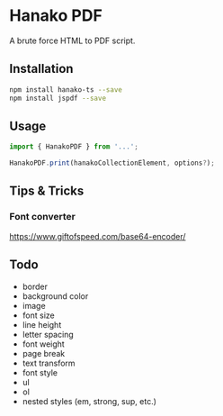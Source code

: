 # Hanako PDF
A brute force HTML to PDF script.

## Installation

```bash
npm install hanako-ts --save
npm install jspdf --save
```

## Usage
```javascript
import { HanakoPDF } from '...';

HanakoPDF.print(hanakoCollectionElement, options?);
```

## Tips & Tricks

### Font converter

https://www.giftofspeed.com/base64-encoder/

## Todo
- border
- background color
- image
- font size
- line height
- letter spacing
- font weight
- page break
- text transform
- font style
- ul
- ol
- nested styles (em, strong, sup, etc.)
